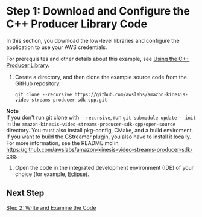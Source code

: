 # Step 1: Download and Configure the C\+\+ Producer Library Code<a name="producersdk-cpp-download"></a>

In this section, you download the low\-level libraries and configure the application to use your AWS credentials\. 

For prerequisites and other details about this example, see [Using the C\+\+ Producer Library](https://docs.aws.amazon.com/kinesisvideostreams/latest/dg/producer-sdk-cpp.html)\.

1. Create a directory, and then clone the example source code from the GitHub repository\. 

   ```
   git clone --recursive https://github.com/awslabs/amazon-kinesis-video-streams-producer-sdk-cpp.git
   ```
**Note**  
If you don't run git clone with `--recursive`, run `git submodule update --init` in the `amazon-kinesis-video-streams-producer-sdk-cpp/open-source` directory\. You must also install pkg\-config, CMake, and a build enviroment\. If you want to build the GStreamer plugin, you also have to install it locally\.  
For more information, see the README\.md in [https://github\.com/awslabs/amazon\-kinesis\-video\-streams\-producer\-sdk\-cpp](https://github.com/awslabs/amazon-kinesis-video-streams-producer-sdk-cpp)\.

1. Open the code in the integrated development environment \(IDE\) of your choice \(for example, [Eclipse](http://www.eclipse.org/)\)\.

## Next Step<a name="producersdk-cpp-download-next"></a>

[Step 2: Write and Examine the Code](producersdk-cpp-write.md)